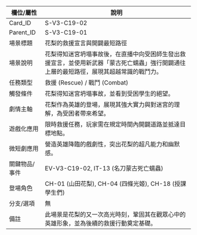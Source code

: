 | 欄位/屬性 | 說明 |
|---|---|
| Card_ID | S-V3-C19-02 |
| Parent_ID | S-V3-C19-01 |
| 場景標題 | 花梨的救援宣言與開闢最短路徑 |
| 場景說明 | 花梨得知迷宮坍塌事故後，在直播中向受困師生發出救援宣言，並使用新武器「蒙古死亡蠕蟲」強行開闢通往上層的最短路徑，展現其超越常識的戰鬥力。 |
| 任務類型 | 救援 (Rescue) / 戰鬥 (Combat) |
| 觸發條件 | 花梨得知迷宮坍塌事故，並看到受困學生的絕望。 |
| 劇情主軸 | 花梨作為英雄的登場，展現其強大實力與對迷宮的理解，為受困者帶來希望。 |
| 遊戲化應用 | 限時救援任務，玩家需在規定時間內開闢道路並抵達目標地點。 |
| 微短劇應用 | 營造英雄降臨的戲劇性，突出花梨的超凡能力和幽默感。 |
| 關鍵物品/事件 | EV-V3-C19-02, IT-13 (名刀蒙古死亡蠕蟲) |
| 登場角色 | CH-01 (山田花梨), CH-04 (四條光姬), CH-18 (授課學生們) |
| 分支/選項 | 無 |
| 備註 | 此場景是花梨的又一次高光時刻，鞏固其在觀眾心中的英雄形象，並為後續的救援行動奠定基礎。
